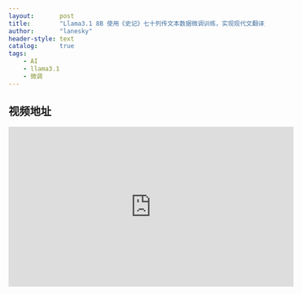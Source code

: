 ```yaml
---
layout:       post
title:        "Llama3.1 8B 使用《史记》七十列传文本数据微调训练，实现现代文翻译至古文，效果还不错! | colab |   unsloth | hugging face | 大模型微调"
author:       "lanesky"
header-style: text
catalog:      true
tags:
    - AI
    - llama3.1
    - 微调
---
```




## 视频地址

<iframe width="560" height="315" src="https://www.youtube.com/embed/Tq6qPw8EUVg?si=cmc94FaWe_xcOZs7" title="YouTube video player" frameborder="0" allow="accelerometer; autoplay; clipboard-write; encrypted-media; gyroscope; picture-in-picture; web-share" referrerpolicy="strict-origin-when-cross-origin" allowfullscreen></iframe>